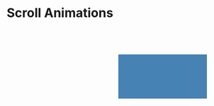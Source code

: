 # Scroll Animations

<div ref="scroll" class="scroll-demo scroll-area">
  <div ref="circle" class="circle"></div>
</div>

<style>
.scroll-demo.scroll-area {
  min-height: 200vh;
}

.scroll-demo .circle {
  position: fixed;
  top: 200px;
  left: 50%;
  background: steelblue;
  width: 200px;
  height: 100px;
  z-index: 1;
  transform: translateZ(0);
  color: #013663;
  text-align: center;
  line-height: 100px;
  font-size: 20px;
}
</style>

<script>
export default {
  name: 'Demo',
  mounted(){
    const box = this.$refs.circle
    const contentHeight = this.$refs.scroll.getBoundingClientRect().height
    const scrollHeight = contentHeight - window.innerHeight

    const tween = new InTween.Tween({
      x: 0,
      y: 0,
      angle: 0,
      scale: [1, 1],
      text: 'Scroll Down!'
    })
      .in('1s', { angle: 360 }, 'quadInOut')
      .by('2s', { text: '' })
      .by('2s', { scale: [2, 1] }, 'backInOut')
      .by('2s', '1s', { x: 300, y: 200 }, 'quintInOut')
      .by('3s', { x: 0, y: 200 }, 'bounceOut')
      .in('1s', { angle: 0 }, 'quintInOut')
      .in('1s', '1s', { scale: [1, 1] }, 'elasticOut')
      .in('1s', { text: 'Well... that was easy' })

    const player = InTween.Player.create(tween.duration)
    const onScroll = (e) => {
      const ratio = window.scrollY / scrollHeight
      player.playTo(ratio * tween.duration | 0)
    }
    document.addEventListener('scroll', onScroll)

    // Start the tween immediately.
    const sub = player.pipe(tween)
      .subscribe((state) => {
        box.style.setProperty(
          'transform',
          `translate(${state.x}px, ${state.y}px) rotate(${state.angle}deg) scale(${state.scale.join(',')})`
        )

        if (state.text !== box.innerText){
          box.innerText = state.text
        }
      })

    this.$on('hook:beforeDestroy', () => {
      sub.unsubscribe()
      document.removeEventListener('scroll', onScroll)
    })
  }
}

</script>
